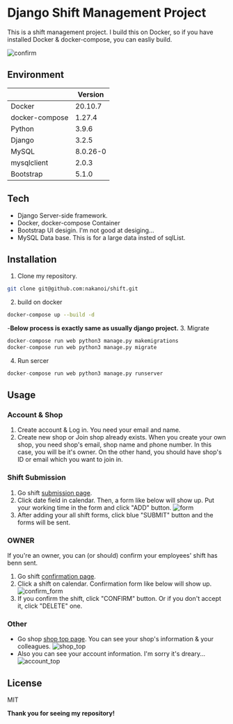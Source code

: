 # Django Shift Management Project
This is a shift management project.
I build this on Docker, so if you have installed Docker & docker-compose, you can easliy build.

![confirm](https://user-images.githubusercontent.com/72122101/129039696-06f691f1-c2b7-47a0-8fb6-be46257b42f3.png)

## Environment

|  | Version |
| ------ | ------ |
| Docker | 20.10.7 |
| docker-compose | 1.27.4 |
| Python | 3.9.6 |
| Django | 3.2.5 |
| MySQL | 8.0.26-0 |
| mysqlclient | 2.0.3 |
| Bootstrap | 5.1.0 |

## Tech

- Django
 Server-side framework.
- Docker, docker-compose
 Container
- Bootstrap
 UI desigin. I'm not good at desiging...
- MySQL
 Data base. This is for a large data insted of sqlList.

## Installation

1. Clone my repository.
```sh
git clone git@github.com:nakanoi/shift.git
```
2. build on docker
```sh
docker-compose up --build -d
```
-**Below process is exactly same as usually django project.**
3. Migrate
```python
docker-compose run web python3 manage.py makemigrations
docker-compose run web python3 manage.py migrate
```
4. Run sercer
```python
docker-compose run web python3 manage.py runserver
```

## Usage
### Account & Shop
1. Create account & Log in. You need your email and name.
2. Create new shop or Join shop already exists.
When you create your own shop, you need shop's email, shop name and phone number. In this case, you will be it's owner.
On the other hand, you should have shop's ID or email which you want to join in.

### Shift Submission
1. Go  shift [submission page](http://127.0.0.1:8000/shift/submit/).
2. Click date field in calendar. Then, a form like below will show up. Put your working time in the form and click "ADD" button.
![form](https://user-images.githubusercontent.com/72122101/129044138-5889d3c3-9c66-49e1-a161-6f117f8aae83.png)
3. After adding your all shift forms, click blue "SUBMIT" button and the forms will be sent.

### OWNER
If you're an owner, you can (or should) confirm your employees' shift has benn sent.
1. Go  shift [confirmation page](http://127.0.0.1:8000/shift/confirm/).
2. Click a shift on calendar. Confirmation form like below will show up.
![confirm_form](https://user-images.githubusercontent.com/72122101/129045631-b2ed16a4-4493-4283-b414-f02ea88ba573.png)
3. If you confirm the shift, click "CONFIRM" button. Or if you don't accept it, click "DELETE" one.

### Other
- Go  shop [shop top page](http://127.0.0.1:8000/shop/). You can see your shop's information & your colleagues. ![shop_top](https://user-images.githubusercontent.com/72122101/129046641-a72cef7b-b169-4c5d-8503-7e4d5e6a6c46.png)
- Also you can see your account information. I'm sorry it's dreary...
![account_top](https://user-images.githubusercontent.com/72122101/129046799-e9b3f1ce-b5de-4d60-bfbf-32ee74b22525.png)

## License

MIT

**Thank you for seeing my repository!**
